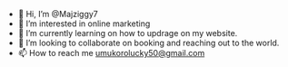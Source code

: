 - 👋 Hi, I’m @Majziggy7
- 👀 I’m interested in online marketing
- 🌱 I’m currently learning on how to updrage on my website. 
- 💞️ I’m looking to collaborate on booking and reaching out to the world. 
- 📫 How to reach me umukorolucky50@gmail.com 

<!---
Majziggy7/Majziggy7 is a ✨ special ✨ repository because its `README.md` (this file) appears on your GitHub profile.
You can click the Preview link to take a look at your changes.
--->
